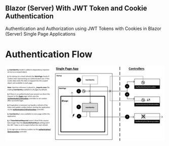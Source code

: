 ## Blazor (Server) With JWT Token and Cookie Authentication
Authentication and Authorization using JWT Tokens with Cookies in Blazor (Server) Single Page Applications

# Authentication Flow
![AuthenticationFlow](https://github.com/jmacdmott/jwt-auth-blazor-server/blob/master/_docs/images/auth-flow.png)
